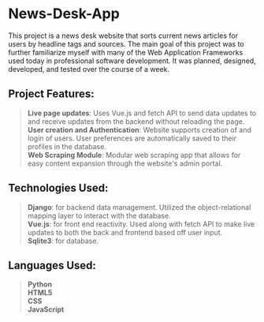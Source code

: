 # News-Desk-App
This project is a news desk website that sorts current news articles for users by headline tags and sources. The main goal of this project was to further familiarize myself with many of the Web Application Frameworks used today in professional software development. It was planned, designed, developed, and tested over the course of a week.

## Project Features:
>__Live page updates__: Uses Vue.js and fetch API to send data updates to and receive updates from the backend without reloading the page.  
>__User creation and Authentication__: Website supports creation of and login of users. User preferences are automatically saved to their profiles in the database.  
>__Web Scraping Module__: Modular web scraping app that allows for easy content expansion through the website's admin portal.  

## Technologies Used:
>__Django__: for backend data management. Utilized the object-relational mapping layer to interact with the database.  
>__Vue.js__: for front end reactivity. Used along with fetch API to make live updates to both the back and frontend based off user input.  
>__Sqlite3__: for database.  

## Languages Used:
>__Python__  
>__HTML5__  
>__CSS__  
>__JavaScript__  
